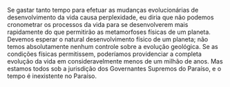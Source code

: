 ﻿Se gastar tanto tempo para efetuar as mudanças evolucionárias de desenvolvimento da vida causa perplexidade, eu diria que não podemos cronometrar os processos da vida para se desenvolverem mais rapidamente do que permitirão as metamorfoses físicas de um planeta. Devemos esperar o natural desenvolvimento físico de um planeta; não temos absolutamente nenhum controle sobre a evolução geológica. Se as condições físicas permitissem, poderíamos providenciar  a completa evolução da vida em consideravelmente menos de um milhão de anos. Mas estamos todos sob a jurisdição dos Governantes Supremos do Paraíso, e o tempo é inexistente no Paraíso.